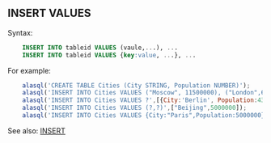 ## INSERT VALUES

Syntax:
```sql
    INSERT INTO tableid VALUES (vaule,...), ...
    INSERT INTO tableid VALUES {key:value, ...}, ...
```
For example:
```js
    alasql('CREATE TABLE Cities (City STRING, Population NUMBER)');
    alasql('INSERT INTO Cities VALUES ("Moscow", 11500000), ("London",6000000)');
    alasql('INSERT INTO Cities VALUES ?',[{City:'Berlin', Population:4300000}]);
    alasql('INSERT INTO Cities VALUES (?,?)',["Beijing",5000000]);
    alasql('INSERT INTO Cities VALUES {City:"Paris",Population:5000000}');
```

See also: [INSERT](Insert)